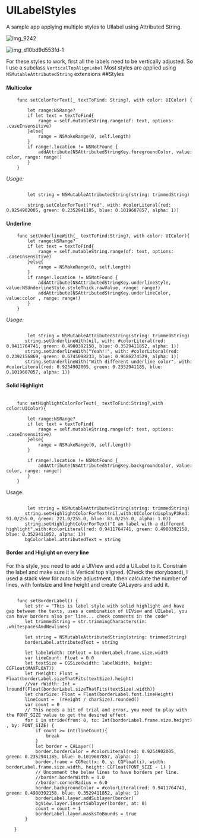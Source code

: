 # UILabelStyles
A sample app applying multiple styles to UIlabel using Attributed String.

![img_9242](https://user-images.githubusercontent.com/6782228/40703744-ca413c3e-6403-11e8-9558-41378c0aaabb.PNG)

![img_d10bd9d553fd-1](https://user-images.githubusercontent.com/6782228/40704906-1e1e11da-6407-11e8-85a1-e5940ec40d9c.jpeg)



For these styles to work, first all the labels need to be vertically adjusted. So I use a subclass `VerticalTopAlignLabel`
Most styles are applied using `NSMutableAttributedString` extensions
##Styles

#### Multicolor

```
    func setColorForText(_ textToFind: String?, with color: UIColor) {
        
        let range:NSRange?
        if let text = textToFind{
            range = self.mutableString.range(of: text, options: .caseInsensitive)
        }else{
            range = NSMakeRange(0, self.length)
        }
        if range!.location != NSNotFound {
            addAttribute(NSAttributedStringKey.foregroundColor, value: color, range: range!)
        }
    }
```

*Usage:*

```

        let string = NSMutableAttributedString(string: trimmedString)
        
        string.setColorForText("red", with: #colorLiteral(red: 0.9254902005, green: 0.2352941185, blue: 0.1019607857, alpha: 1))
 ```


#### Underline

```
    func setUnderlineWith(_ textToFind:String?, with color: UIColor){
        let range:NSRange?
        if let text = textToFind{
            range = self.mutableString.range(of: text, options: .caseInsensitive)
        }else{
            range = NSMakeRange(0, self.length)
        }
        if range!.location != NSNotFound {
            addAttribute(NSAttributedStringKey.underlineStyle, value:NSUnderlineStyle.styleThick.rawValue, range: range!)
            addAttribute(NSAttributedStringKey.underlineColor, value:color , range: range!)
        }
    }
 ```
 
 *Usage:*
 
 ```
 
         let string = NSMutableAttributedString(string: trimmedString)
        string.setUnderlineWith(nil, with: #colorLiteral(red: 0.9411764741, green: 0.4980392158, blue: 0.3529411852, alpha: 1))
        string.setUnderlineWith("Yeah!!", with: #colorLiteral(red: 0.2392156869, green: 0.6745098233, blue: 0.9686274529, alpha: 1))
        string.setUnderlineWith("With different underline color", with: #colorLiteral(red: 0.9254902005, green: 0.2352941185, blue: 0.1019607857, alpha: 1))
```

#### Solid Highlight

```

    func setHighlightColorForText(_ textToFind:String?,with color:UIColor){
        
        let range:NSRange?
        if let text = textToFind{
            range = self.mutableString.range(of: text, options: .caseInsensitive)
        }else{
            range = NSMakeRange(0, self.length)
        }
        
        if range!.location != NSNotFound {
            addAttribute(NSAttributedStringKey.backgroundColor, value: color, range: range!)
        }
    }
 ```
 
 Usage:
 
 ```
 
         let string = NSMutableAttributedString(string: trimmedString)
        string.setHighlightColorForText(nil,with:UIColor(displayP3Red: 91.0/255.0, green: 221.0/255.0, blue: 83.0/255.0, alpha: 1.0))
        string.setHighlightColorForText("I am label with a different highlight",with:#colorLiteral(red: 0.9411764741, green: 0.4980392158, blue: 0.3529411852, alpha: 1))
        bgColorlabel.attributedText = string
 ```
 
 #### Border and Higlight on every line
 
 For this style, you need to add a UIView and add a UILabel to it. Constrain the label and make sure it is Vertical top aligned.
 (Check the storyboard), I used a stack view for auto size adjustment. I then calculate the number of lines, with fontsize and line height and create
 CALayers and add it.
 
 ```
 
     func setBorderLabel() {
        let str = "This is label style with solid highlight and have gap between the texts, uses a combination of UIView and UILabel, you can have borders also per line... check comments in the code"
        let trimmedString = str.trimmingCharacters(in: .whitespacesAndNewlines)
        
        let string = NSMutableAttributedString(string: trimmedString)
        borderLabel.attributedText = string

        let labelWidth: CGFloat = borderLabel.frame.size.width
        var lineCount: Float = 0.0
        let textSize = CGSize(width: labelWidth, height: CGFloat(MAXFLOAT))
        let rHeight: Float = Float(borderLabel.sizeThatFits(textSize).height)
        //var rWidth: Int = lroundf(Float(borderLabel.sizeThatFits(textSize).width))
        let charSize: Float = Float(borderLabel.font.lineHeight)
        lineCount =  (rHeight / charSize).rounded()
        var count = 0
        // This needs a bit of trial and error, you need to play with the FONT_SIZE value to get the desired effect
        for i in stride(from: 0, to: Int(borderLabel.frame.size.height) , by: FONT_SIZE) {
            if count >= Int(lineCount){
                break
            }
            let border = CALayer()
            border.borderColor = #colorLiteral(red: 0.9254902005, green: 0.2352941185, blue: 0.1019607857, alpha: 1)
            border.frame = CGRect(x: 0, y: CGFloat(i), width: borderLabel.frame.size.width, height: CGFloat(FONT_SIZE - 1) )
            // Uncomment the below lines to have borders per line.
            //border.borderWidth = 1.0
            //border.cornerRadius = 6.0
            border.backgroundColor = #colorLiteral(red: 0.9411764741, green: 0.4980392158, blue: 0.3529411852, alpha: 1)
            borderLabel.layer.addSublayer(border)
            bgView.layer.insertSublayer(border, at: 0)
            count = count + 1
            borderLabel.layer.masksToBounds = true
        }

    }
    
 ```
 
